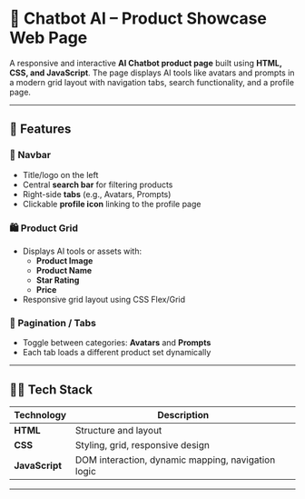 # 🤖 Chatbot AI – Product Showcase Web Page

A responsive and interactive **AI Chatbot product page** built using **HTML, CSS, and JavaScript**. The page displays AI tools like avatars and prompts in a modern grid layout with navigation tabs, search functionality, and a profile page.

---

## 🚀 Features

### 🔎 Navbar
- Title/logo on the left
- Central **search bar** for filtering products
- Right-side **tabs** (e.g., Avatars, Prompts)
- Clickable **profile icon** linking to the profile page

### 🛍️ Product Grid
- Displays AI tools or assets with:
  - **Product Image**
  - **Product Name**
  - **Star Rating**
  - **Price**
- Responsive grid layout using CSS Flex/Grid

### 📄 Pagination / Tabs
- Toggle between categories: **Avatars** and **Prompts**
- Each tab loads a different product set dynamically

---

## 🧑‍💻 Tech Stack

| Technology | Description |
|------------|-------------|
| **HTML**   | Structure and layout |
| **CSS**    | Styling, grid, responsive design |
| **JavaScript** | DOM interaction, dynamic mapping, navigation logic |

---


